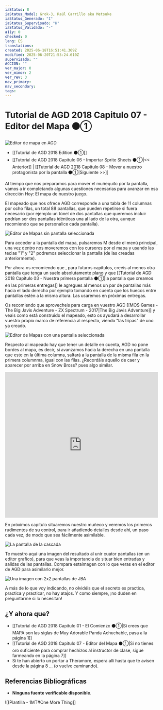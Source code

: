```yaml
---
iaStatus: 8
iaStatus_Model: Grok-3, Raúl Carrillo aka Metsuke
iaStatus_Generado: "I"
iaStatus_Supervisado: "H"
iaStatus_Validado: "-"
a11y: 0
checked: 0
lang: ES
translations: 
created: 2025-06-18T16:51:41.369Z
modified: 2025-06-20T21:53:24.610Z
supervisado: ""
ACCION: ""
ver_major: 0
ver_minor: 2
ver_rev: 3
nav_primary: 
nav_secondary: 
tags:
---
```

# Tutorial de AGD 2018 Capitulo 07 - Editor del Mapa ⚫①

![Editor de mapa en AGD](PublicBrain/_resources/3c2297a38e1d2dc717c7b12b3b57235c_MD5.jpg)

* [[Tutorial de AGD 2018 Edition ⚫①]]
* [[Tutorial de AGD 2018 Capitulo 06 - Importar Sprite Sheets ⚫①|<< Anterior]]  | [[Tutorial de AGD 2018 Capitulo 08 - Mover a nuestro protagonista por la pantalla ⚫①|Siguiente >>]]

Al tiempo que nos preparamos para mover el muñequito por la pantalla, vamos a ir completando algunas cuestiones necesarias para avanzar en esa dirección Hoy: El mapa de nuestro juego.

El mapeado que nos ofrece AGD corresponde a una tabla de 11 columnas por ocho filas, un total 88 pantallas, que pueden repetirse si fuera necesario (por ejemplo un túnel de dos pantallas que queremos incluir podrían ser dos pantallas idénticas una al lado de la otra, aunque recomiendo que se personalice cada pantalla).

![Editor de Mapas sin pantalla seleccionada](PublicBrain/_resources/60bf983a4ef987ca3b39446690352cfc_MD5.jpeg)

Para acceder a la pantalla del mapa, pulsaremos M desde el menú principal, una vez dentro nos moveremos con los cursores por el mapa y usando las teclas "1" y "2" podremos seleccionar la pantalla (de las creadas anteriormente).

Por ahora os recomiendo que , para futuros capítulos, creéis al menos otra pantalla que tenga un suelo absolutamente plano y que [[Tutorial de AGD 2018 Capitulo 03 - Nuestra primera pantalla  ⚫①|la pantalla que creamos en las primeras entregas]] le agregues al menos un par de pantallas más hacia el lado derecho por ejemplo tomando en cuenta que los huecos entre pantallas estén a la misma altura. Las usaremos en próximas entregas.

Os recomiendo que aprovecheis para carga en vuestro AGD [[MOS Games - The Big Javis Adventure - ZX Spectrum - 2017|The Big Javis Adventure]] y veais como está construido el mapeado, esto os ayudará a desarrollar vuestro propio marco de referencia al respecto, viendo "las tripas" de uno ya creado.

![Editor de Mapas con una pantalla seleccionada](PublicBrain/_resources/b69a5d4649c933758f59fabcef3ae45b_MD5.jpeg)

Respecto al mapeado hay que tener un detalle en cuenta, AGD no pone bordes al mapa, es decir, si avanzamos hacia la derecha en una pantalla que este en la última columna, saltará a la pantalla de la misma fila en la primera columnma, igual con las filas. ¿Recordáis aquello de caer y aparecer por arriba en Snow Bross? pues algo similar.

**<iframe width="100%" height="480" src="https://www.youtube.com/embed/kUTR83OCWpo?si=Fa3w0nNCSigYNCp-" title="YouTube video player" frameborder="0" allow="accelerometer; autoplay; clipboard-write; encrypted-media; gyroscope; picture-in-picture; web-share" referrerpolicy="strict-origin-when-cross-origin" allowfullscreen></iframe>**

En próximos capítulo situaremos nuestro muñeco y veremos los primeros rudimentos de su control, para ir añadiendo detalles desde ahí, un paso cada vez, de modo que sea fácilmente asimilable.

![La pantalla de la cascada](PublicBrain/_resources/bfd08c33b5100c26550f8f6c0a3ffbd4_MD5.jpeg)

Te muestro aqui una imagen del resultado al unir cuator pantallas (en un editor grafico), para que veas la importancia de situar bien entradas y salidas de las pantallas. Compara estaimagen con lo que veras en el editor de AGD para asimilarlo mejor.

![Una imagen con 2x2 pantallas de JBA](/PublicBrain/_resources/3308f1523b5681d73be1d9f2486f66ad_MD5.jpg)

A más de lo que voy indicando, no olvidéis que el secreto es practica, practica y practicar, no hay atajos. Y como siempre, ¡no duden en preguntarme si lo necesitan!

## ¿Y ahora que?

* [[Tutorial de AGD 2018 Capitulo 01 - El Comienzo ⚫①|Si crees que MAPA son las siglas de Muy Adorable Panda Achuchable, pasa a la página 1]]
* [[Tutorial de AGD 2018 Capitulo 07 - Editor del Mapa ⚫①|Si no tienes oro suficiente para comprar hechizos al instructor de clase, sigue farmeando en la página 7]]
* Si te han abierto un portar a Theramore, espera allí hasta que te avisen desde la página 8 ... (o vuelve caminando).
## Referencias Bibliográficas

- **Ninguna fuente verificable disponible**.  

![[Plantilla - 1MT#One More Thing]]
